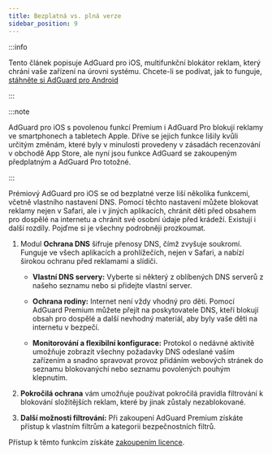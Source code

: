 ```yaml
---
title: Bezplatná vs. plná verze
sidebar_position: 9
---
```


:::info

Tento článek popisuje AdGuard pro iOS, multifunkční blokátor reklam, který chrání vaše zařízení na úrovni systému. Chcete-li se podívat, jak to funguje, [stáhněte si AdGuard pro Android](https://agrd.io/download-kb-adblock)

:::

:::note

AdGuard pro iOS s povolenou funkcí Premium i AdGuard Pro blokují reklamy ve smartphonech a tabletech Apple. Dříve se jejich funkce lišily kvůli určitým změnám, které byly v minulosti provedeny v zásadách recenzování v obchodě App Store, ale nyní jsou funkce AdGuard se zakoupeným předplatným a AdGuard Pro totožné.

:::

Prémiový AdGuard pro iOS se od bezplatné verze liší několika funkcemi, včetně vlastního nastavení DNS. Pomocí těchto nastavení můžete blokovat reklamy nejen v Safari, ale i v jiných aplikacích, chránit děti před obsahem pro dospělé na internetu a chránit své osobní údaje před krádeží. Existují i další rozdíly. Pojďme si je všechny podrobněji prozkoumat.

1. Modul **Ochrana DNS** šifruje přenosy DNS, čímž zvyšuje soukromí. Funguje ve všech aplikacích a prohlížečích, nejen v Safari, a nabízí širokou ochranu před reklamami a slídiči.

   - **Vlastní DNS servery:** Vyberte si některý z oblíbených DNS serverů z našeho seznamu nebo si přidejte vlastní server.

   - **Ochrana rodiny:** Internet není vždy vhodný pro děti. Pomocí AdGuard Premium můžete přejít na poskytovatele DNS, kteří blokují obsah pro dospělé a další nevhodný materiál, aby byly vaše děti na internetu v bezpečí.

   - **Monitorování a flexibilní konfigurace:** Protokol o nedávné aktivitě umožňuje zobrazit všechny požadavky DNS odeslané vaším zařízením a snadno spravovat provoz přidáním webových stránek do seznamu blokovanýchí nebo seznamu povolených pouhým klepnutím.

2. **Pokročilá ochrana** vám umožňuje používat pokročilá pravidla filtrování k blokování složitějších reklam, které by jinak zůstaly nezablokované.

3. **Další možnosti filtrování:** Při zakoupení AdGuard Premium získáte přístup k vlastním filtrům a kategorii bezpečnostních filtrů.

Přístup k těmto funkcím získáte [zakoupením licence](https://adguard.com/license.html).
